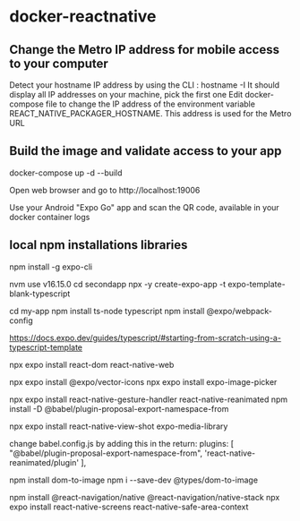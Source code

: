 # docker-reactnative

## Change the Metro IP address for mobile access to your computer

Detect your hostname IP address by using the CLI : hostname -I
  It should display all IP addresses on your machine, pick the first one
Edit docker-compose file to change the IP address of the environment variable REACT_NATIVE_PACKAGER_HOSTNAME.
  This address is used for the Metro URL

## Build the image and validate access to your app
docker-compose up -d --build

Open web browser and go to http://localhost:19006

Use your Android "Expo Go" app and scan the QR code, available in your docker container logs

## local npm installations libraries

npm install -g expo-cli

nvm use v16.15.0
cd secondapp
npx -y create-expo-app -t expo-template-blank-typescript

cd my-app
npm install ts-node typescript
npm install @expo/webpack-config

https://docs.expo.dev/guides/typescript/#starting-from-scratch-using-a-typescript-template

npx expo install react-dom react-native-web

npx expo install @expo/vector-icons
npx expo install expo-image-picker

npx expo install react-native-gesture-handler react-native-reanimated
npm install -D @babel/plugin-proposal-export-namespace-from

npx expo install react-native-view-shot expo-media-library

change babel.config.js by adding this in the return: 
  plugins: [
    "@babel/plugin-proposal-export-namespace-from",
    'react-native-reanimated/plugin'
  ],

npm install dom-to-image
npm i --save-dev @types/dom-to-image

npm install @react-navigation/native @react-navigation/native-stack
npx expo install react-native-screens react-native-safe-area-context
